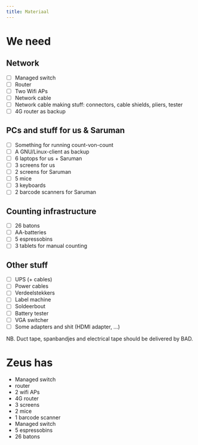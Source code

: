 ```yaml
---
title: Materiaal
---
```


# We need

## Network

- [ ] Managed switch 
- [ ] Router 
- [ ] Two Wifi APs 
- [ ] Network cable
- [ ] Network cable making stuff: connectors, cable shields, pliers, tester
- [ ] 4G router as backup

## PCs and stuff for us & Saruman

- [ ] Something for running count-von-count 
- [ ] A GNU/Linux-client as backup 
- [ ] 6 laptops for us + Saruman 
- [ ] 3 screens for us 
- [ ] 2 screens for Saruman 
- [ ] 5 mice 
- [ ] 3 keyboards
- [ ] 2 barcode scanners for Saruman 

## Counting infrastructure

- [ ] 26 batons
- [ ] AA-batteries
- [ ] 5 espressobins
- [ ] 3 tablets for manual counting 

## Other stuff

- [ ] UPS (+ cables)
- [ ] Power cables
- [ ] Verdeelstekkers
- [ ] Label machine
- [ ] Soldeerbout
- [ ] Battery tester
- [ ] VGA switcher
- [ ] Some adapters and shit (HDMI adapter, ...)

NB. Duct tape, spanbandjes and electrical tape should be delivered by BAD.

# Zeus has

- Managed switch
- router
- 2 wifi APs
- 4G router
- 3 screens
- 2 mice
- 1 barcode scanner
- Managed switch
- 5 espressobins
- 26 batons
